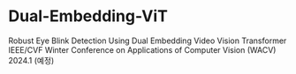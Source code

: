 # Dual-Embedding-ViT

Robust Eye Blink Detection Using Dual Embedding Video Vision Transformer <br>
IEEE/CVF Winter Conference on Applications of Computer Vision (WACV) 2024.1 (예정)

